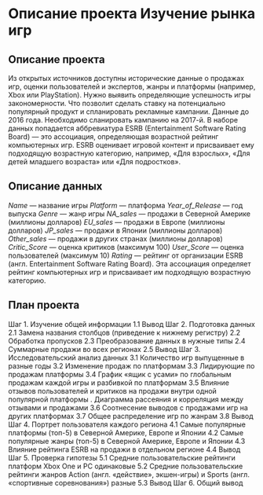 # Описание проекта Изучение рынка игр

## Описание проекта

Из открытых источников доступны исторические данные о продажах игр, оценки пользователей и экспертов, жанры и платформы (например, Xbox или PlayStation). Нужно выявить определяющие успешность игры закономерности. Что позволит сделать ставку на потенциально популярный продукт и спланировать рекламные кампании.
Данные до 2016 года. Необходимо сланировать кампанию на 2017-й. 
В наборе данных попадается аббревиатура ESRB (Entertainment Software Rating Board) — это ассоциация, определяющая возрастной рейтинг компьютерных игр. ESRB оценивает игровой контент и присваивает ему подходящую возрастную категорию, например, «Для взрослых», «Для детей младшего возраста» или «Для подростков».

## Описание данных
  
*Name* — название игры
*Platform* — платформа
*Year_of_Release* — год выпуска
*Genre* — жанр игры
*NA_sales* — продажи в Северной Америке (миллионы долларов)
*EU_sales* — продажи в Европе (миллионы долларов)
*JP_sales* — продажи в Японии (миллионы долларов)
*Other_sales* — продажи в других странах (миллионы долларов)
*Critic_Score* — оценка критиков (максимум 100)
*User_Score* — оценка пользователей (максимум 10)
*Rating* — рейтинг от организации ESRB (англ. Entertainment Software Rating Board). Эта ассоциация определяет рейтинг компьютерных игр и присваивает им подходящую возрастную категорию.



## План проекта
  

Шаг 1. Изучение общей информации
1.1 Вывод
Шаг 2. Подготовка данных
2.1 Замена названия столбцов (приведение к нижнему регистру)
2.2 Обработка пропусков
2.3 Преобразование данных в нужные типы
2.4 Cуммарные продажи во всех регионах
2.5 Вывод
Шаг 3. Исследовательский анализ данных
3.1 Количество игр выпущенные в разные годы
3.2 Изменение продаж по платформам
3.3 Лидирующие по продажам платформы
3.4 График «ящик с усами» по глобальным продажам каждой игры и разбивкой по платформам 
3.5 Влияние отзывов пользователей и критиков на продажи внутри одной популярной платформы . Диаграмма рассеяния и корреляция между отзывами и продажами
3.6 Соотнесение выводов с продажами игр на других платформах
3.7 Общее распределение игр по жанрам
3.8 Вывод
Шаг 4. Портрет пользователя каждого региона
4.1 Самые популярные платформы (топ-5) в Северной Америке, Европе и Японии
4.2 Самые популярные жанры (топ-5) в Северной Америке, Европе и Японии
4.3 Влияние рейтинга ESRB на продажи в отдельном регионе
4.4 Вывод
Шаг 5. Проверка гипотезы
5.1 Средние пользовательские рейтинги платформ Xbox One и PC одинаковые
5.2 Средние пользовательские рейтинги жанров Action (англ. «действие», экшен-игры) и Sports (англ. «спортивные соревнования») разные
5.3 Вывод
Шаг 6. Общий вывод